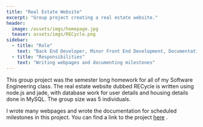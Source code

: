 ```yaml
---
title: "Real Estate Website"
excerpt: "Group project creating a real estate website."
header:
  image: /assets/imgs/homepage.jpg
  teaser: assets/imgs/RECycle.png
sidebar:
  - title: "Role"
    text: "Back End Developer, Minor Front End Development, Documentation"
  - title: "Responsibilities"
    text: "Writing webpages and documenting milestones"
---
```


This group project was the semester long homework for all of my Software Engineering class. The real estate website dubbed RECycle is written using node.js and jade, with database work for user details and housing details done in MySQL. The group size was 5 individuals.

I wrote many webpages and wrote the documentation for scheduled milestones in this project. You can find a link to the project [here](https://github.com/parkergray221/Coursework/tree/master/CSC%20648%20-%20Software%20Engineering) .
